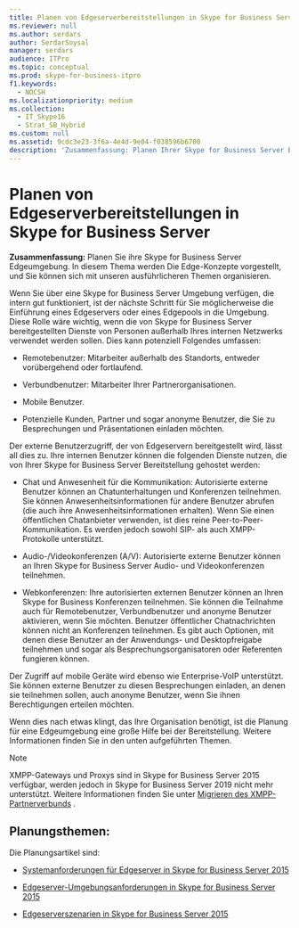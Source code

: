 ```yaml
---
title: Planen von Edgeserverbereitstellungen in Skype for Business Server
ms.reviewer: null
ms.author: serdars
author: SerdarSoysal
manager: serdars
audience: ITPro
ms.topic: conceptual
ms.prod: skype-for-business-itpro
f1.keywords:
  - NOCSH
ms.localizationpriority: medium
ms.collection:
  - IT_Skype16
  - Strat_SB_Hybrid
ms.custom: null
ms.assetid: 9cdc3e23-3f6a-4e4d-9e04-f038596b6700
description: 'Zusammenfassung: Planen Ihrer Skype for Business Server Edgeumgebung. In diesem Thema werden Die Edge-Konzepte vorgestellt, und Sie können sich mit unseren ausführlicheren Themen organisieren.'
---
```


# <a name="plan-for-edge-server-deployments-in-skype-for-business-server"></a>Planen von Edgeserverbereitstellungen in Skype for Business Server
 
**Zusammenfassung:** Planen Sie ihre Skype for Business Server Edgeumgebung. In diesem Thema werden Die Edge-Konzepte vorgestellt, und Sie können sich mit unseren ausführlicheren Themen organisieren.
  
Wenn Sie über eine Skype for Business Server Umgebung verfügen, die intern gut funktioniert, ist der nächste Schritt für Sie möglicherweise die Einführung eines Edgeservers oder eines Edgepools in die Umgebung. Diese Rolle wäre wichtig, wenn die von Skype for Business Server bereitgestellten Dienste von Personen außerhalb Ihres internen Netzwerks verwendet werden sollen. Dies kann potenziell Folgendes umfassen:
  
- Remotebenutzer: Mitarbeiter außerhalb des Standorts, entweder vorübergehend oder fortlaufend.
    
- Verbundbenutzer: Mitarbeiter Ihrer Partnerorganisationen.
    
- Mobile Benutzer.
    
- Potenzielle Kunden, Partner und sogar anonyme Benutzer, die Sie zu Besprechungen und Präsentationen einladen möchten.
    
Der externe Benutzerzugriff, der von Edgeservern bereitgestellt wird, lässt all dies zu. Ihre internen Benutzer können die folgenden Dienste nutzen, die von Ihrer Skype for Business Server Bereitstellung gehostet werden:
  
- Chat und Anwesenheit für die Kommunikation: Autorisierte externe Benutzer können an Chatunterhaltungen und Konferenzen teilnehmen. Sie können Anwesenheitsinformationen für andere Benutzer abrufen (die auch ihre Anwesenheitsinformationen erhalten). Wenn Sie einen öffentlichen Chatanbieter verwenden, ist dies reine Peer-to-Peer-Kommunikation. Es werden jedoch sowohl SIP- als auch XMPP-Protokolle unterstützt.
    
- Audio-/Videokonferenzen (A/V): Autorisierte externe Benutzer können an Ihren Skype for Business Server Audio- und Videokonferenzen teilnehmen.
    
- Webkonferenzen: Ihre autorisierten externen Benutzer können an Ihren Skype for Business Konferenzen teilnehmen. Sie können die Teilnahme auch für Remotebenutzer, Verbundbenutzer und anonyme Benutzer aktivieren, wenn Sie möchten. Benutzer öffentlicher Chatnachrichten können nicht an Konferenzen teilnehmen. Es gibt auch Optionen, mit denen diese Benutzer an der Anwendungs- und Desktopfreigabe teilnehmen und sogar als Besprechungsorganisatoren oder Referenten fungieren können.
    
Der Zugriff auf mobile Geräte wird ebenso wie Enterprise-VoIP unterstützt. Sie können externe Benutzer zu diesen Besprechungen einladen, an denen sie teilnehmen sollen, auch anonyme Benutzer, wenn Sie ihnen Berechtigungen erteilen möchten.
  
Wenn dies nach etwas klingt, das Ihre Organisation benötigt, ist die Planung für eine Edgeumgebung eine große Hilfe bei der Bereitstellung. Weitere Informationen finden Sie in den unten aufgeführten Themen.

> [!NOTE]
> XMPP-Gateways und Proxys sind in Skype for Business Server 2015 verfügbar, werden jedoch in Skype for Business Server 2019 nicht mehr unterstützt. Weitere Informationen finden Sie unter [Migrieren des XMPP-Partnerverbunds](../../../SfBServer2019/migration/migrating-xmpp-federation.md) . 
  
## <a name="planning-topics"></a>Planungsthemen:

Die Planungsartikel sind:
  
- [Systemanforderungen für Edgeserver in Skype for Business Server 2015](system-requirements.md)
    
- [Edgeserver-Umgebungsanforderungen in Skype for Business Server 2015](edge-environmental-requirements.md)
    
- [Edgeserverszenarien in Skype for Business Server 2015](scenarios.md)
    

